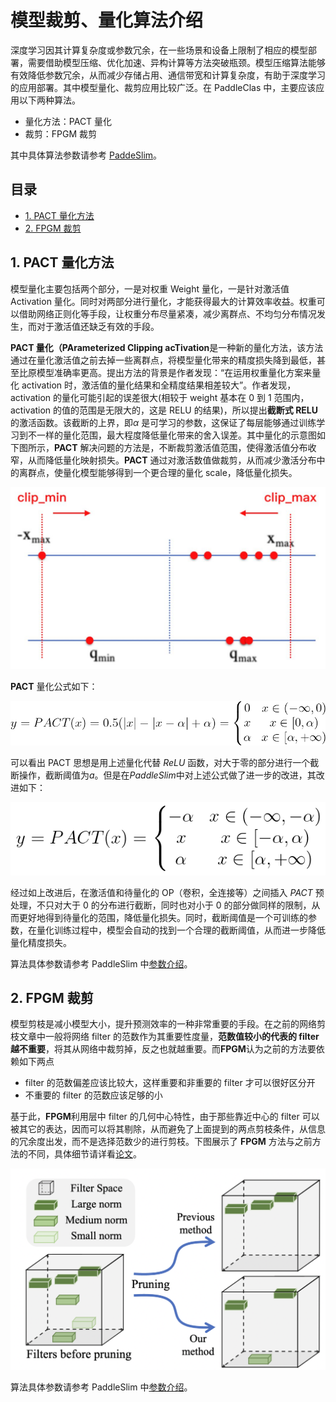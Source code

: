 # 模型裁剪、量化算法介绍

深度学习因其计算复杂度或参数冗余，在一些场景和设备上限制了相应的模型部署，需要借助模型压缩、优化加速、异构计算等方法突破瓶颈。模型压缩算法能够有效降低参数冗余，从而减少存储占用、通信带宽和计算复杂度，有助于深度学习的应用部署。其中模型量化、裁剪应用比较广泛。在 PaddleClas 中，主要应该应用以下两种算法。

- 量化方法：PACT 量化
- 裁剪：FPGM 裁剪

其中具体算法参数请参考 [PaddeSlim](https://github.com/PaddlePaddle/PaddleSlim/)。

## 目录

* [1. PACT 量化方法](#1)
* [2. FPGM 裁剪](#2)

<a name='1'></a>
## 1. PACT 量化方法

模型量化主要包括两个部分，一是对权重 Weight 量化，一是针对激活值 Activation 量化。同时对两部分进行量化，才能获得最大的计算效率收益。权重可以借助网络正则化等手段，让权重分布尽量紧凑，减少离群点、不均匀分布情况发生，而对于激活值还缺乏有效的手段。

**PACT 量化（PArameterized Clipping acTivation**是一种新的量化方法，该方法通过在量化激活值之前去掉一些离群点，将模型量化带来的精度损失降到最低，甚至比原模型准确率更高。提出方法的背景是作者发现：“在运用权重量化方案来量化 activation 时，激活值的量化结果和全精度结果相差较大”。作者发现，activation 的量化可能引起的误差很大(相较于 weight 基本在 0 到 1 范围内，activation 的值的范围是无限大的，这是 RELU 的结果)，所以提出**截断式 RELU** 的激活函数。该截断的上界，即$α$ 是可学习的参数，这保证了每层能够通过训练学习到不一样的量化范围，最大程度降低量化带来的舍入误差。其中量化的示意图如下图所示，**PACT** 解决问题的方法是，不断裁剪激活值范围，使得激活值分布收窄，从而降低量化映射损失。**PACT** 通过对激活数值做裁剪，从而减少激活分布中的离群点，使量化模型能够得到一个更合理的量化 scale，降低量化损失。

![](../../images/algorithm_introduction/quantization.jpg)

**PACT** 量化公式如下：

![](../../images/algorithm_introduction/quantization_formula.png)


可以看出 PACT 思想是用上述量化代替 *ReLU* 函数，对大于零的部分进行一个截断操作，截断阈值为$a$。但是在*PaddleSlim*中对上述公式做了进一步的改进，其改进如下：


![](../../images/algorithm_introduction/quantization_formula_slim.png)

经过如上改进后，在激活值和待量化的 OP（卷积，全连接等）之间插入 *PACT* 预处理，不只对大于 0 的分布进行截断，同时也对小于 0 的部分做同样的限制，从而更好地得到待量化的范围，降低量化损失。同时，截断阈值是一个可训练的参数，在量化训练过程中，模型会自动的找到一个合理的截断阈值，从而进一步降低量化精度损失。

算法具体参数请参考 PaddleSlim 中[参数介绍](https://github.com/PaddlePaddle/PaddleSlim/blob/release/2.0.0/docs/zh_cn/api_cn/dygraph/quanter/qat.rst#qat)。

<a name='2'></a>

## 2. FPGM 裁剪

模型剪枝是减小模型大小，提升预测效率的一种非常重要的手段。在之前的网络剪枝文章中一般将网络 filter 的范数作为其重要性度量，**范数值较小的代表的 filter 越不重要**，将其从网络中裁剪掉，反之也就越重要。而**FPGM**认为之前的方法要依赖如下两点

- filter 的范数偏差应该比较大，这样重要和非重要的 filter 才可以很好区分开
- 不重要的 filter 的范数应该足够的小

基于此，**FPGM**利用层中 filter 的几何中心特性，由于那些靠近中心的 filter 可以被其它的表达，因而可以将其剔除，从而避免了上面提到的两点剪枝条件，从信息的冗余度出发，而不是选择范数少的进行剪枝。下图展示了 **FPGM** 方法与之前方法的不同，具体细节请详看[论文](https://openaccess.thecvf.com/content_CVPR_2019/papers/He_Filter_Pruning_via_Geometric_Median_for_Deep_Convolutional_Neural_Networks_CVPR_2019_paper.pdf)。

![](../../images/algorithm_introduction/fpgm.png)



算法具体参数请参考 PaddleSlim 中[参数介绍](https://github.com/PaddlePaddle/PaddleSlim/blob/release/2.0.0/docs/zh_cn/api_cn/dygraph/pruners/fpgm_filter_pruner.rst#fpgmfilterpruner)。
